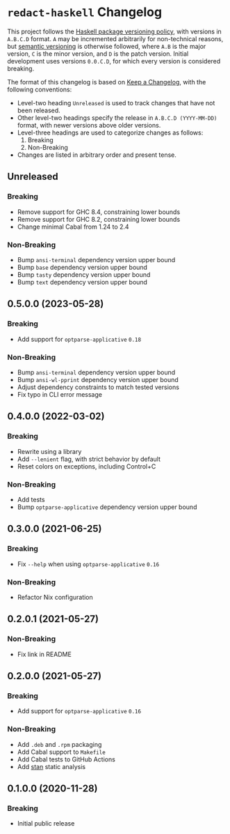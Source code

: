 # `redact-haskell` Changelog

This project follows the [Haskell package versioning policy][PVP], with
versions in `A.B.C.D` format.  `A` may be incremented arbitrarily for
non-technical reasons, but [semantic versioning][SemVer] is otherwise
followed, where `A.B` is the major version, `C` is the minor version, and `D`
is the patch version.  Initial development uses versions `0.0.C.D`, for which
every version is considered breaking.

[PVP]: <https://pvp.haskell.org/>
[SemVer]: <https://semver.org/>

The format of this changelog is based on [Keep a Changelog][KaC], with the
following conventions:

* Level-two heading `Unreleased` is used to track changes that have not been
  released.
* Other level-two headings specify the release in `A.B.C.D (YYYY-MM-DD)`
  format, with newer versions above older versions.
* Level-three headings are used to categorize changes as follows:
    1. Breaking
    2. Non-Breaking
* Changes are listed in arbitrary order and present tense.

[KaC]: <https://keepachangelog.com/en/1.0.0/>

## Unreleased

### Breaking

* Remove support for GHC 8.4, constraining lower bounds
* Remove support for GHC 8.2, constraining lower bounds
* Change minimal Cabal from 1.24 to 2.4

### Non-Breaking

* Bump `ansi-terminal` dependency version upper bound
* Bump `base` dependency version upper bound
* Bump `tasty` dependency version upper bound
* Bump `text` dependency version upper bound

## 0.5.0.0 (2023-05-28)

### Breaking

* Add support for `optparse-applicative` `0.18`

### Non-Breaking

* Bump `ansi-terminal` dependency version upper bound
* Bump `ansi-wl-pprint` dependency version upper bound
* Adjust dependency constraints to match tested versions
* Fix typo in CLI error message

## 0.4.0.0 (2022-03-02)

### Breaking

* Rewrite using a library
* Add `--lenient` flag, with strict behavior by default
* Reset colors on exceptions, including Control+C

### Non-Breaking

* Add tests
* Bump `optparse-applicative` dependency version upper bound

## 0.3.0.0 (2021-06-25)

### Breaking

* Fix `--help` when using `optparse-applicative` `0.16`

### Non-Breaking

* Refactor Nix configuration

## 0.2.0.1 (2021-05-27)

### Non-Breaking

* Fix link in README

## 0.2.0.0 (2021-05-27)

### Breaking

* Add support for `optparse-applicative` `0.16`

### Non-Breaking

* Add `.deb` and `.rpm` packaging
* Add Cabal support to `Makefile`
* Add Cabal tests to GitHub Actions
* Add [stan](https://hackage.haskell.org/package/stan) static analysis

## 0.1.0.0 (2020-11-28)

### Breaking

* Initial public release

